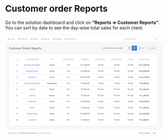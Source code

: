 # Customer order Reports

Go to the solution dashboard and click on **"Reports => Customer Reports"**. You can sort by date to see the day-wise total sales for each client.

![image](img/52.png)